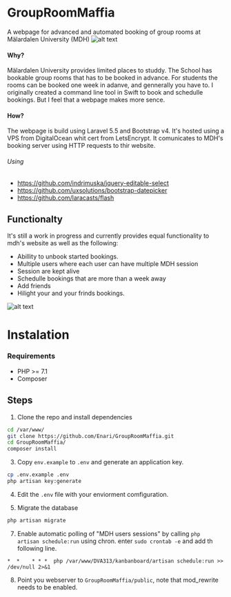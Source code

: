 # GroupRoomMaffia
A webpage for advanced and automated booking of group rooms at Mälardalen University (MDH)
![alt text](https://i.imgur.com/QJPAaJj.png)

#### Why?
Mälardalen University provides limited places to studdy.
The School has bookable group rooms that has to be booked in advance. 
For students the rooms can be booked one week in adanve, and gennerally you have to.
I originally created a command line tool in Swift to book and schedulle bookings. But I feel that a webpage makes more sence.

#### How?
The webpage is build using Laravel 5.5 and Bootstrap v4. It's hosted using a VPS from DigitalOcean whit cert from LetsEncrypt.
It comunicates to MDH's booking server using HTTP requests to thir website.

###### Using
* https://github.com/indrimuska/jquery-editable-select
* https://github.com/uxsolutions/bootstrap-datepicker
* https://github.com/laracasts/flash

## Functionalty
It's still a work in progress and currently provides equal functionality to mdh's website as well as the following:
* Abillity to unbook started bookings.
* Multiple users where each user can have multiple MDH session
* Session are kept alive 
* Schedulle bookings that are more than a week away
* Add friends
* Hilight your and your frinds bookings.
  
![alt text](https://i.imgur.com/uh8wl9x.png)

# Instalation

### Requirements
* PHP >= 7.1
* Composer

## Steps
1. Clone the repo and install dependencies
```bash
cd /var/www/
git clone https://github.com/Enari/GroupRoomMaffia.git
cd GroupRoomMaffia/
composer install
```

3. Copy `env.example` to `.env` and generate an application key. 
```bash
cp .env.example .env
php artisan key:generate
```

4. Edit the `.env` file with your enviorment comfiguration.

5. Migrate the database
```bash
php artisan migrate
```

7. Enable automatic polling of "MDH users sessions" by calling `php artisan schedule:run` using chron.
enter `sudo crontab -e` and add th following line.
```
*  *    * * *  php /var/www/DVA313/kanbanboard/artisan schedule:run >> /dev/null 2>&1
```

8. Point you webserver to `GroupRoomMaffia/public`, note that mod_rewrite needs to be enabled.
